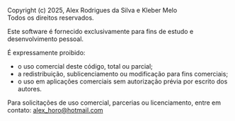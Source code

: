 Copyright (c) 2025, Alex Rodrigues da Silva e Kleber Melo  
Todos os direitos reservados.

Este software é fornecido exclusivamente para fins de estudo e desenvolvimento pessoal.

É expressamente proibido:
- o uso comercial deste código, total ou parcial;
- a redistribuição, sublicenciamento ou modificação para fins comerciais;
- o uso em aplicações comerciais sem autorização prévia por escrito dos autores.

Para solicitações de uso comercial, parcerias ou licenciamento, entre em contato: alex_horo@hotmail.com